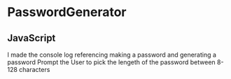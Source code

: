 # PasswordGenerator

## JavaScript
I made the console log referencing making a password and generating a password
Prompt the User to pick the lengeth of the password between 8-128 characters